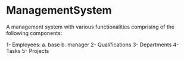 # ManagementSystem

A management system with various functionalities comprising of the following components:

1- Employees: 
    a. base 
    b. manager
2- Qualifications
3- Departments
4- Tasks 
5- Projects

